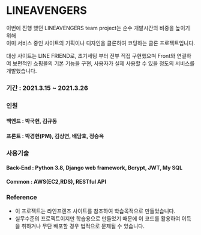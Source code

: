 # LINEAVENGERS

이번에 진행 했던 LINEAVENGERS team project는 순수 개발시간의 비중을 높이기 위해<br>
이미 서비스 중인 사이트의 기획이나 디자인을 클론하여 코딩하는 클론 프로젝트입니다.

대상 사이트는 LINE FRIEND로, 초기세팅 부터 전부 직접 구현했으며 Front와 연결하여
보편적인 쇼핑몰의 기본 기능을 구현, 사용자가 실제 사용할 수 있을 정도의 서비스를 개발했습니다.

### 기간 : 2021.3.15 ~ 2021.3.26
### 인원
#### 백엔드 : 박국현, 김규동
#### 프론트 : 박경현(PM), 김상연, 배담호, 정승옥
### 사용기술
#### Back-End : Python 3.8, Django web framework, Bcrypt, JWT, My SQL
#### Common : AWS(EC2,RDS), RESTful API

### Reference 
- 이 프로젝트는 라인프렌즈 사이트를 참조하여 학습목적으로 만들었습니다.
- 실무수준의 프로젝트이지만 학습용으로 만들었기 때문에 이 코드를 활용하여 이득을 취하거나 무단 배포할 경우 법적으로 문제될 수 있습니다.
